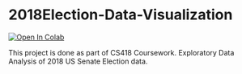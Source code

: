 # 2018Election-Data-Visualization
[![Open In Colab](https://colab.research.google.com/assets/colab-badge.svg)](https://colab.research.google.com/github/laxmena/2018Election-Data-Visualization)

This project is done as part of CS418 Coursework. Exploratory Data Analysis of 2018 US Senate Election data.
